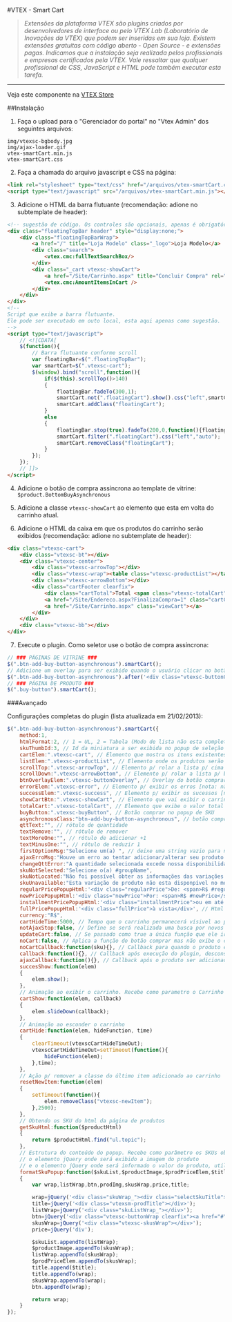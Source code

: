 #VTEX - Smart Cart
>*Extensões da plataforma VTEX são plugins criados por desenvolvedores de interface ou pelo VTEX Lab (Laboratório de Inovações da VTEX) que podem ser inseridas em sua loja. Existem extensões gratuitas com código aberto -  Open Source - e extensões pagas.  Indicamos que a instalação seja realizada pelos profissionais e empresas certificados pela VTEX. Vale ressaltar que qualquer profissional de CSS, JavaScript e HTML pode também executar esta tarefa.*

----------

Veja este componente na [VTEX Store](http://conversionstore.com.br/index.php/parceiros/extensoes/adicionar-ao-carrinho-avancado)

##Instalação
1. Faça o upload para o "Gerenciador do portal" no "Vtex Admin" dos seguintes arquivos:
```
img/vtexsc-bgbody.jpg
img/ajax-loader.gif
vtex-smartCart.min.js
vtex-smartCart.css
```

2. Faça a chamada do arquivo javascript e CSS na página:
```html
<link rel="stylesheet" type="text/css" href="/arquivos/vtex-smartCart.css" />
<script type="text/javascript" src="/arquivos/vtex-smartCart.min.js"></script>
```

3. Adicione o HTML da barra flutuante (recomendação: adione no subtemplate de header):
```html
<!-- sugestão de código. Os controles são opcionais, apenas é obrigatório ter a ".floatingTopBar" -->
<div class="floatingTopBar header" style="display:none;">
    <div class="floatingTopBarWrap">
    	<a href="/" title="Loja Modelo" class="_logo">Loja Modelo</a>
		<div class="search">
			<vtex.cmc:fullTextSearchBox/>
		</div>
        <div class="_cart vtexsc-showCart">
            <a href="/Site/Carrinho.aspx" title="Concluir Compra" rel="nofollow">Meu carrinho</a>
		    <vtex.cmc:AmountItemsInCart />
        </div>   
	</div>
</div>
<!--
Script que exibe a barra flutuante.
Ele pode ser executado em outo local, esta aqui apenas como sugestão.
-->
<script type="text/javascript">
	// <![CDATA[
	$(function(){
		// Barra flutuante conforme scroll
		var floatingBar=$(".floatingTopBar");
		var smartCart=$(".vtexsc-cart");
		$(window).bind("scroll",function(){
			if($(this).scrollTop()>140)
			{
				floatingBar.fadeTo(300,1);
				smartCart.not(".floatingCart").show().css("left",smartCart.offset().left).hide();
				smartCart.addClass("floatingCart");
			}
			else
			{
				floatingBar.stop(true).fadeTo(200,0,function(){floatingBar.hide();});
				smartCart.filter(".floatingCart").css("left","auto");
				smartCart.removeClass("floatingCart");
			}
		}); 
	});
	// ]]>
</script>
```

4. Adicione o botão de compra assíncrona ao template de vitrine: `$product.BottomBuyAsynchronous`

5. Adicione a classe `vtexsc-showCart` ao elemento que esta em volta do carrinho atual.

6. Adicione o HTML da caixa em que os produtos do carrinho serão exibidos (recomendação: adione no subtemplate de header):
```html
<div class="vtexsc-cart">
	<div class="vtexsc-bt"></div>
	<div class="vtexsc-center">
		<div class="vtexsc-arrowTop"></div>
		<div class="vtexsc-wrap"><table class="vtexsc-productList"></table></div>
		<div class="vtexsc-arrowBottom"></div>
		<div class="cartFooter clearfix">
			<div class="cartTotal">Total <span class="vtexsc-totalCart"></span></div>
			<a href="/Site/Endereco.aspx?FinalizaCompra=1" class="cartCheckout"></a>
			<a href="/Site/Carrinho.aspx" class="viewCart"></a>
		</div>
	</div>
	<div class="vtexsc-bb"></div>
</div>
```

7. Execute o plugin. Como seletor use o botão de compra assíncrona:
```javascript
// ### PÁGINAS DE VITRINE ###
$(".btn-add-buy-button-asynchronous").smartCart();
// Adicione um overlay para ser exibido quando o usuário clicar no botão
$(".btn-add-buy-button-asynchronous").after('<div class="vtexsc-buttonOverlay"></div>');
// ### PÁGINA DE PRODUTO ###
$(".buy-button").smartCart();
```


###Avançado

Configurações completas do plugin (lista atualizada em 21/02/2013):
```javascript
$(".btn-add-buy-button-asynchronous").smartCart({
	method:1,
	htmlFormat:2, // 1 = UL, 2 = Tabela (Modo de lista não esta completo)
	skuThumbId:3, // Id da miniatura a ser exibida no popup de seleção do SKU
	cartElem:".vtexsc-cart", // Elemento que mostra os itens existentes no carrinho
	listElem:".vtexsc-productList", // Elemento onde os produtos serão listados
	scrollTop:".vtexsc-arrowTop", // Elemento p/ rolar a lista p/ cima
	scrollDown:".vtexsc-arrowBottom", // Elemento p/ rolar a lista p/ baixo
	btnOverlayElem:".vtexsc-buttonOverlay", // Overlay do botão comprar
	errorElem:".vtexsc-error", // Elemento p/ exibir os erros [nota: não foi totalmente desenvolvido]
	successElem:".vtexsc-success", // Elemento p/ exibir os sucessos [nota: não foi totalmente desenvolvido]
	showCartBtn:".vtexsc-showCart", // Elemento que vai exibir o carrinho quando o mouse estiver sobre
	totalCart:".vtexsc-totalCart", // Elemento que exibe o valor total do carrinho
	buyButton:".vtexsc-buyButton", // Botão comprar no popup de SKU
	asynchronousClass:"btn-add-buy-button-asynchronous", // botão comprar na prateleira
	qttText:"", // rótulo de quantidade
	textRemove:"", // rótulo de remover
	textMoreOne:"", // rótulo de adicionar +1
	textMinusOne:"", // rótulo de reduzir 1
	firstOptionMsg:"Selecione um(a) ", // deixe uma string vazio para não alterar o padrão do sistema. Esta opção é p/ SKU em selectbox. Esta frase somente será aplicada se o 1o "option" estiver vazio
	ajaxErroMsg:"Houve um erro ao tentar adicionar/alterar seu produto no carrinho.",
	changeQttError:"A quantidade selecionada excede nossa disponibilidade de estoque atual.",
	skuNotSelected:"Selecione o(a) #groupName",
	skuNotLocated:"Não foi possível obter as informações das variações deste produto.\nVocê será redirecionado para a página de detalhes deste produto.",
	skuUnavailable:"Esta variação de produto não esta disponpível no momento.",
	regularPricePopupHtml:'<div class="regularPrice">De: <span>R$ #regularPrice</span></div>', // Html do "preço de" a ser exibido dentro do popup de seleção do SKU
	newPricePopupHtml:'<div class="newPrice">Por: <span>R$ #newPrice</span></div>', // Html do "preço por" a ser exibido dentro do popup de seleção do SKU
	installmentPricePopupHtml:'<div class="installmentPrice">ou em até <span>#installmentQtt</span>X de <span>R$ #installmentValue</span> sem juros</div>', // Html do "preço parcelado" a ser exibido dentro do popup de seleção do SKU
	fullPricePopupHtml:'<div class="fullPrice">à vista</div>', // Html do "preço a vista" a ser exibido dentro do popup de seleção do SKU
	currency:"R$",
	cartHideTime:5000, // Tempo que o carrinho permanecerá vísivel ao passar o maouse sobre ou quando um novo produto for adicionado
	notAjaxStop:false, // Define se será realizada uma busca por novos botões em todo ebento AjaxStop
	updateCart:false, // Se passado como true a única função que ele irá executar é atualizar o carrinho
	noCart:false, // Aplica a função do botão comprar mas não exibe o carrinho
	noCartCallback:function(sku){}, // Callback para quando o produto é adicionado ao carrinho e não houve erro na requisição
	callback:function(){}, // Callback após execução do plugin, desconsiderando as chamadas assíncronas
	ajaxCallback:function(){}, // Callback após o produto ser adicionado ao carrinho
	succesShow:function(elem)
	{
		elem.show();
	},
	// Animação ao exibir o carrinho. Recebe como parametro o Carrinho e uma função p/ ser executada no callback da animação.
	cartShow:function(elem, callback)
	{
		elem.slideDown(callback);
	},
	// Animação ao esconder o carrinho
	cartHide:function(elem, hideFunction, time)
	{
		clearTimeout(vtexscCartHideTimeOut);
		vtexscCartHideTimeOut=setTimeout(function(){
			hideFunction(elem);
		},time);
	},
	// Ação p/ remover a classe do último item adicionado ao carrinho
	resetNewItem:function(elem)
	{
		setTimeout(function(){
			elem.removeClass("vtexsc-newItem");
		},2500);
	},
	// Obtendo os SKU do html da página de produtos
	getSkuHtml:function($productHtml)
	{
		return $productHtml.find("ul.topic");
	},
	// Estrutura do conteúdo do popup. Recebe como parâmetro os SKUs obtidos através do método "getSkuHtml",
	// o elemento jQuery onde será exibido a imagem do produto
	// e o elemento jQuery onde será informado o valor do produto, utilizando o conteúdo do parametro "oldPricePopupHtml","newPricePopupHtml","installmentPricePopupHtml"
	formatSkuPopup:function($skuList,$productImage,$prodPriceElem,$title)
	{
		var wrap,listWrap,btn,prodImg,skusWrap,price,title;

		wrap=jQuery('<div class="skuWrap_"><div class="selectSkuTitle">Selecione a variação do produto</div></div>');
		title=jQuery('<div class="vtexsm-prodTitle"></div>');
		listWrap=jQuery('<div class="skuListWrap_"></div>');
		btn=jQuery('<div class="vtexsc-buttonWrap clearfix"><a href="#" class="vtexsc-buyButton"></a></div>');
		skusWrap=jQuery('<div class="vtexsc-skusWrap"></div>');
		price=jQuery('div');

		$skuList.appendTo(listWrap);
		$productImage.appendTo(skusWrap);
		listWrap.appendTo(skusWrap);
		$prodPriceElem.appendTo(skusWrap);
		title.append($title);
		title.appendTo(wrap);
		skusWrap.appendTo(wrap);
		btn.appendTo(wrap);

		return wrap;
	}
});
```
